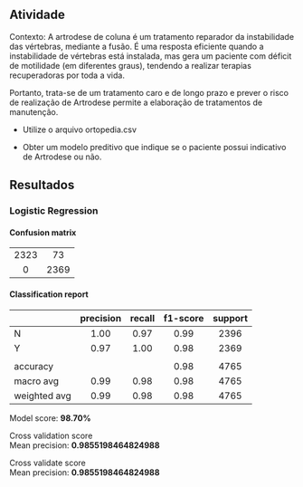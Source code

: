 ## Atividade

Contexto: A artrodese de coluna é um tratamento reparador da instabilidade das vértebras, mediante a fusão. É uma resposta eficiente quando a instabilidade de vértebras está instalada, mas gera um paciente com déficit de motilidade (em diferentes graus), tendendo a realizar terapias recuperadoras por toda a vida.

Portanto, trata-se de um tratamento caro e de longo prazo e prever o risco de realização de Artrodese permite a elaboração de tratamentos de manutenção.

- Utilize o arquivo ortopedia.csv

- Obter um modelo preditivo que indique se o paciente possui indicativo de Artrodese ou não.

## Resultados

### Logistic Regression

#### Confusion matrix
|  |  |
| :---: | :---: |
| 2323 | 73 |
| 0 | 2369 |

#### Classification report
|  | precision | recall | f1-score | support |
| :--- | :---: | :---: | :---: | :---: |
| N | 1.00 | 0.97 | 0.99 | 2396 |
| Y |  0.97 | 1.00 | 0.98 | 2369 |
|  |
| accuracy |  |  | 0.98 | 4765 |
| macro avg | 0.99 | 0.98 | 0.98 | 4765 |
| weighted avg | 0.99 | 0.98 | 0.98 | 4765 |

Model score: **98.70%**

Cross validation score  
Mean precision: **0.9855198464824988**

Cross validate score  
Mean precision: **0.9855198464824988**